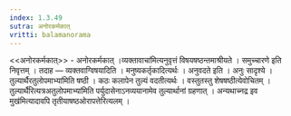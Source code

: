 ```yaml
---
index: 1.3.49
sutra: अनोरकर्मकात्
vritti: balamanorama
---
```


<<अनोरकर्मकात्>> - अनोरकर्मकात् ।व्यक्तावाचा॑मित्यनुवृत्तं विषयषष्ठन्तमाश्रीयते । समुच्चारणे इति निवृत्तम् । तदाह —  व्यक्तवाग्विषयादिति । मनुष्यकर्तृकादित्यर्थः । अनुवदते इति । अनुः सादृश्ये ।तुल्यार्थैरतुलोपमाभ्या॑मिति षष्ठी । कठः कलापेन तुल्यं वदतीत्यर्थः । वस्तुतस्तु शेषषष्ठीत्येवोचितम् ।तुल्यार्थै॑रित्यत्रअतुलोपमाभ्या॑मिति पर्युदासेनाऽनव्ययानामेव तुल्यार्थानां ग्रहणात् । अन्यथाच्नद्र इव मुख॑मित्यादावपि तृतीयाषष्ठओरापत्तेरित्यलम् । 